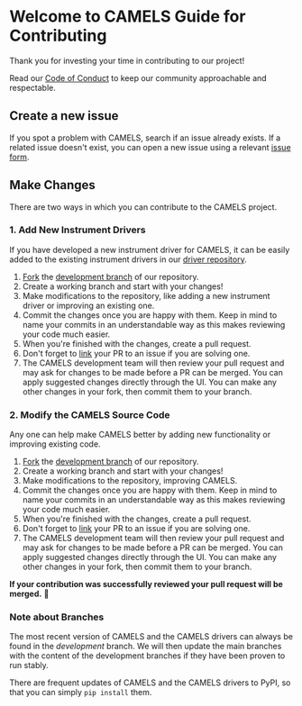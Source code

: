 # Welcome to CAMELS Guide for Contributing

Thank you for investing your time in contributing to our project!

Read our [Code of Conduct](code_of_conduct.md) to keep our community approachable and respectable.

## Create a new issue

If you spot a problem with CAMELS, search if an issue already exists. If a related issue doesn't exist, you can open a new issue using a relevant [issue form](https://github.com/FAU-LAP/NOMAD-CAMELS/issues).

## Make Changes

There are two ways in which you can contribute to the CAMELS project.

### 1. Add New Instrument Drivers

If you have developed a new instrument driver for CAMELS, it can be easily added to the existing instrument drivers in our [driver repository](https://github.com/FAU-LAP/CAMELS_drivers/tree/development).

1. [Fork](https://docs.github.com/en/get-started/quickstart/fork-a-repo#fork-an-example-repository) the [development branch](https://github.com/FAU-LAP/CAMELS_drivers/tree/development) of our repository.
2. Create a working branch and start with your changes!
3. Make modifications to the repository, like adding a new instrument driver or improving an existing one.
4. Commit the changes once you are happy with them. Keep in mind to name your commits in an understandable way as this makes reviewing your code much easier.
5. When you're finished with the changes, create a pull request.
6. Don't forget to [link](https://docs.github.com/en/issues/tracking-your-work-with-issues/linking-a-pull-request-to-an-issue) your PR to an issue if you are solving one.
7. The CAMELS development team will then review your pull request and may ask for changes to be made before a PR can be merged. You can apply suggested changes directly through the UI. You can make any other changes in your fork, then commit them to your branch.

### 2. Modify the CAMELS Source Code

Any one can help make CAMELS better by adding new functionality or improving existing code.

1. [Fork](https://docs.github.com/en/get-started/quickstart/fork-a-repo#fork-an-example-repository) the [development branch](https://github.com/FAU-LAP/NOMAD-CAMELS/tree/development) of our repository.
2. Create a working branch and start with your changes!
3. Make modifications to the repository, improving CAMELS.
4. Commit the changes once you are happy with them. Keep in mind to name your commits in an understandable way as this makes reviewing your code much easier.
5. When you're finished with the changes, create a pull request.
6. Don't forget to [link](https://docs.github.com/en/issues/tracking-your-work-with-issues/linking-a-pull-request-to-an-issue) your PR to an issue if you are solving one.
7. The CAMELS development team will then review your pull request and may ask for changes to be made before a PR can be merged. You can apply suggested changes directly through the UI. You can make any other changes in your fork, then commit them to your branch.

**If your contribution was successfully reviewed your pull request will be merged.** &#127881;

### Note about Branches

The most recent version of CAMELS and the CAMELS drivers can always be found in the _development_ branch. We will then update the main branches with the content of the development branches if they have been proven to run stably.

There are frequent updates of CAMELS and the CAMELS drivers to PyPI, so that you can simply `pip install` them.
